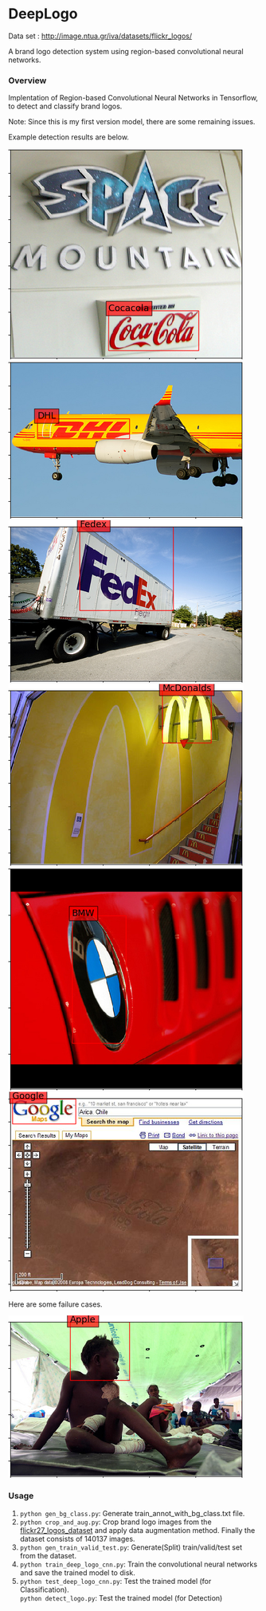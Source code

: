 # DeepLogo

Data set : http://image.ntua.gr/iva/datasets/flickr_logos/

A brand logo detection system using region-based convolutional neural networks.

### Overview

Implentation of Region-based Convolutional Neural Networks in Tensorflow, to detect and classify brand logos.

Note: Since this is my first version model, there are some remaining issues.

Example detection results are below.

![example1](query_set_results/3666600356_Cocacola.png)
![example2](query_set_results/4273898682_DHL.png)
![example3](query_set_results/3907703753_Fedex.png)
![example4](query_set_results/6651198_McDonalds.png)
![example5](query_set_results/401253895_BMW.png)
![example6](query_set_results/2180367311_Google.png)

Here are some failure cases.

![example7](query_set_results/4288066623_Unicef.png)


### Usage

1. `python gen_bg_class.py`: Generate train\_annot\_with\_bg\_class.txt file. 
2. `python crop_and_aug.py`: Crop brand logo images from the [flickr27\_logos\_dataset](http://image.ntua.gr/iva/datasets/flickr_logos/) and apply data augmentation method. Finally the dataset consists of 140137 images.
3. `python gen_train_valid_test.py`: Generate(Split) train/valid/test set from the dataset.
4. `python train_deep_logo_cnn.py`: Train the convolutional neural networks and save the trained model to disk.
5. `python test_deep_logo_cnn.py`: Test the trained model (for Classification).  
`python detect_logo.py`: Test the trained model (for Detection)
